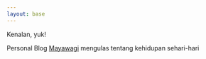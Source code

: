 ```yaml
---
layout: base
---
```

Kenalan, yuk!

Personal Blog [Mayawagi](https://www.mayawagi.com) mengulas tentang kehidupan sehari-hari
